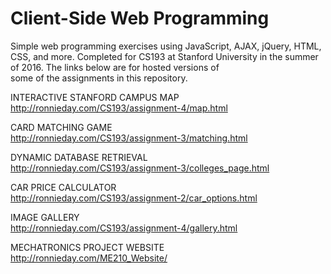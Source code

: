 # Client-Side Web Programming

Simple web programming exercises using JavaScript, AJAX, jQuery, 
HTML, CSS, and more.  Completed for CS193 at Stanford University 
in the summer of 2016.  The links below are for hosted versions of   
some of the assignments in this repository.

INTERACTIVE STANFORD CAMPUS MAP  
http://ronnieday.com/CS193/assignment-4/map.html

CARD MATCHING GAME  
http://ronnieday.com/CS193/assignment-3/matching.html

DYNAMIC DATABASE RETRIEVAL  
http://ronnieday.com/CS193/assignment-3/colleges_page.html

CAR PRICE CALCULATOR  
http://ronnieday.com/CS193/assignment-2/car_options.html

IMAGE GALLERY  
http://ronnieday.com/CS193/assignment-4/gallery.html

MECHATRONICS PROJECT WEBSITE  
http://ronnieday.com/ME210_Website/


